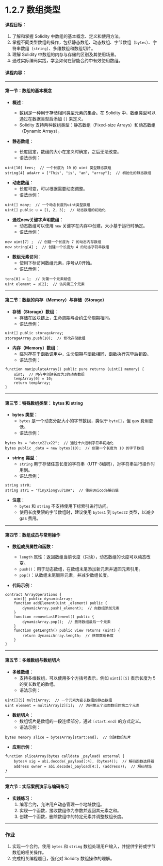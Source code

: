 # 1.2.7 数组类型

#### 课程目标：

1. 了解和掌握 Solidity 中数组的基本概念、定义和使用方法。
2. 掌握不同类型数组的操作，包括静态数组、动态数组、字节数组（`bytes`）、字符串数组（`string`）、多维数组和数组切片。
3. 理解 Solidity 中数组的内存与存储的区别及其使用场景。
4. 通过实际编码实践，学会如何在智能合约中有效使用数组。

#### 课程内容：

---

#### **第一节：数组的基本概念**

- **概述**：

  - 数组是一种用于存储相同类型元素的集合。在 Solidity 中，数组类型可以通过在数据类型后添加 `[]` 来定义。
  - Solidity 支持两种数组类型：静态数组（Fixed-size Arrays）和动态数组（Dynamic Arrays）。
- **静态数组**：

  - 长度固定，数组的大小在定义时确定，之后无法改变。
  - 语法示例：

```solidity
uint[10] tens;  // 一个长度为 10 的 uint 类型静态数组
string[4] adaArr = ["This", "is", "an", "array"];  // 初始化的静态数组
```

- **动态数组**：
	- 长度可变，可以根据需要动态调整。
	- 语法示例：
```solidity
uint[] many;  // 一个动态长度的uint类型数组
uint[] public u = [1, 2, 3];  // 动态数组的初始化
```

- **通过****new****关键字声明数组**：
  - 动态数组可以使用 `new` 关键字在内存中创建，大小基于运行时确定。
  - 语法示例：
```solidity
new uint[7] ;  // 创建一个长度为 7 的动态内存数组
new string[4] ;  // 创建一个长度为 4 的动态字符串数组
```

- **数组元素访问**：
	- 使用下标访问数组元素，序号从0开始。
	- 语法示例：
```solidity
tens[0] = 1;  // 对第一个元素赋值
uint element = u[2];  // 访问第三个元素
```
---

#### **第二节：数组的内存（Memory）与存储（Storage）**

- **存储（Storage）数组**：
  - 存储在区块链上，生命周期与合约生命周期相同。
  - 语法示例：

```solidity
uint[] public storageArray;
storageArray.push(10);  // 修改存储数组
```
- **内存（Memory）数组**：
	- 临时存在于函数调用中，生命周期与函数相同，函数执行完毕后销毁。
	- 语法示例：
```solidity
function manipulateArray() public pure returns (uint[] memory) {
    uint;  // 内存中创建长度为3的动态数组
    tempArray[0] = 10;
    return tempArray;
}
```

---

####  **第三节：特殊数组类型：** **bytes** **和** **string**

- **bytes** **类型**：
  - `bytes` 是一个动态分配大小的字节数组，类似于 `byte[]`，但 gas 费用更低。
  - 语法示例：
```solidity
bytes bs = "abc\x22\x22";  // 通过十六进制字符串初始化
bytes public _data = new bytes(10);  // 创建一个长度为 10 的字节数组

```

- **string** **类型**：
	- `string` 用于存储任意长度的字符串（UTF-8编码），对字符串进行操作时用到。
	- 语法示例：
```solidity
string str0;
string str1 = "TinyXiong\u718A";  // 使用Unicode编码值
```

- **注意**：
  - `bytes` 和 `string` 不支持使用下标索引进行访问。
  - 使用长度受限的字节数组时，建议使用 `bytes1` 到 `bytes32` 类型，以减少 gas 费用。

---

#### **第四节：数组成员与常用操作**

- **数组成员属性和函数**：

  - `length` 属性：返回数组当前长度（只读），动态数组的长度可以动态改变。
  - `push()`：用于动态数组，在数组末尾添加新元素并返回元素引用。
  - `pop()`：从数组末尾删除元素，并减少数组长度。
- **代码示例**：

```solidity
contract ArrayOperations {
    uint[] public dynamicArray;
    function addElement(uint _element) public {
        dynamicArray.push(_element);  // 向数组添加元素
    }
    function removeLastElement() public {
        dynamicArray.pop();  // 删除数组最后一个元素
    }
    function getLength() public view returns (uint) {
        return dynamicArray.length;  // 获取数组长度
    }
}
```

---

#### **第五节：多维数组与数组切片**

- **多维数组**：
  - 支持多维数组，可以使用多个方括号表示，例如 `uint[][5]` 表示长度为 5 的变长数组的数组。
  - 语法示例：
```solidity
uint[][5] multiArray;  // 一个元素为变长数组的静态数组
uint element = multiArray[2][1];  // 访问第三个动态数组的第二个元素
```
- **数组切片**：
	- 数组切片是数组的一段连续部分，通过 `[start:end]` 的方式定义。
	- 语法示例：
```solidity
bytes memory slice = bytesArray[start:end];  // 创建数组切片
```

- **应用示例**：

```solidity
function sliceArray(bytes calldata _payload) external {
    bytes4 sig = abi.decode(_payload[:4], (bytes4));  // 解码函数选择器
    address owner = abi.decode(_payload[4:], (address));  // 解码地址
}
```

---

#### **第六节：实际案例演示与编码练习**

- **实践练习**：
  1. 编写合约，允许用户动态管理一个地址数组。
  2. 实现一个函数，接收数组作为参数并返回其元素之和。
  3. 创建一个函数，删除数组中的特定元素并调整数组长度。

---

### 作业

1. 实现一个合约，使用 `bytes` 和 `string` 数组处理用户输入，并提供字符或字节数组的相关操作。
2. 完成相关编程题目，强化对 Solidity 数组操作的理解。
